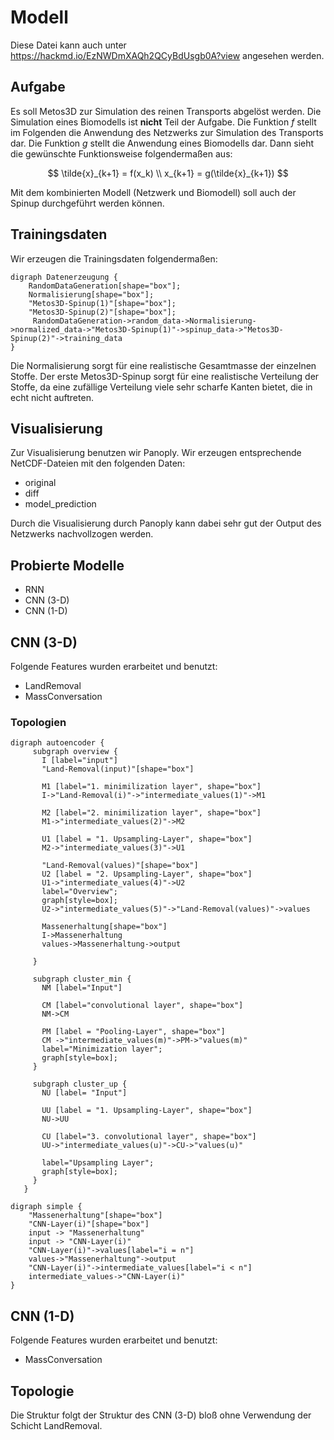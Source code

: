 # Modell
Diese Datei kann auch unter https://hackmd.io/EzNWDmXAQh2QCyBdUsgb0A?view angesehen werden.

## Aufgabe
Es soll Metos3D zur Simulation des reinen Transports abgelöst werden. Die Simulation eines Biomodells ist **nicht** Teil der Aufgabe.
Die Funktion $f$ stellt im Folgenden die Anwendung des Netzwerks zur Simulation des Transports dar. Die Funktion $g$ stellt die Anwendung eines Biomodells dar. Dann sieht die gewünschte Funktionsweise folgendermaßen aus:

$$
\tilde{x}_{k+1} = f(x_k) \\
x_{k+1} = g(\tilde{x}_{k+1})
$$

Mit dem kombinierten Modell (Netzwerk und Biomodell) soll auch der Spinup durchgeführt werden können.

## Trainingsdaten
Wir erzeugen die Trainingsdaten folgendermaßen:
```graphviz
digraph Datenerzeugung {
    RandomDataGeneration[shape="box"];
    Normalisierung[shape="box"];
    "Metos3D-Spinup(1)"[shape="box"];
    "Metos3D-Spinup(2)"[shape="box"];
     RandomDataGeneration->random_data->Normalisierung->normalized_data->"Metos3D-Spinup(1)"->spinup_data->"Metos3D-Spinup(2)"->training_data
}
```

Die Normalisierung sorgt für eine realistische Gesamtmasse der einzelnen Stoffe. Der erste Metos3D-Spinup sorgt für eine realistische Verteilung der Stoffe, da eine zufällige Verteilung viele sehr scharfe Kanten bietet, die in echt nicht auftreten.

## Visualisierung
 Zur Visualisierung benutzen wir Panoply. Wir erzeugen entsprechende NetCDF-Dateien mit den folgenden Daten:
  - original
  - diff
  - model_prediction

  Durch die Visualisierung durch Panoply kann dabei sehr gut der Output des Netzwerks nachvollzogen werden. 


## Probierte Modelle
- RNN
- CNN (3-D)
- CNN (1-D)

## CNN (3-D)
Folgende Features wurden erarbeitet und benutzt:
- LandRemoval
- MassConversation

### Topologien
```graphviz
digraph autoencoder {
     subgraph overview {
       I [label="input"]
       "Land-Removal(input)"[shape="box"]
     
       M1 [label="1. minimilization layer", shape="box"]
       I->"Land-Removal(i)"->"intermediate_values(1)"->M1
     
       M2 [label="2. minimilization layer", shape="box"]
       M1->"intermediate_values(2)"->M2
    
       U1 [label = "1. Upsampling-Layer", shape="box"]
       M2->"intermediate_values(3)"->U1
    
       "Land-Removal(values)"[shape="box"]
       U2 [label = "2. Upsampling-Layer", shape="box"]
       U1->"intermediate_values(4)"->U2
       label="Overview";
       graph[style=box];
       U2->"intermediate_values(5)"->"Land-Removal(values)"->values
       
       Massenerhaltung[shape="box"]
       I->Massenerhaltung
       values->Massenerhaltung->output
       
     }

     subgraph cluster_min {
       NM [label="Input"]

       CM [label="convolutional layer", shape="box"]
       NM->CM

       PM [label = "Pooling-Layer", shape="box"]
       CM ->"intermediate_values(m)"->PM->"values(m)"
       label="Minimization layer";
       graph[style=box];
     }
     
     subgraph cluster_up {
       NU [label= "Input"]

       UU [label = "1. Upsampling-Layer", shape="box"]
       NU->UU

       CU [label="3. convolutional layer", shape="box"]
       UU->"intermediate_values(u)"->CU->"values(u)"

       label="Upsampling Layer";
       graph[style=box];
     }
   }
```

```graphviz
digraph simple {
    "Massenerhaltung"[shape="box"]
    "CNN-Layer(i)"[shape="box"]
    input -> "Massenerhaltung"
    input -> "CNN-Layer(i)"
    "CNN-Layer(i)"->values[label="i = n"]
    values->"Massenerhaltung"->output
    "CNN-Layer(i)"->intermediate_values[label="i < n"]
    intermediate_values->"CNN-Layer(i)"
}
```

## CNN (1-D)
Folgende Features wurden erarbeitet und benutzt:
- MassConversation

## Topologie
Die Struktur folgt der Struktur des CNN (3-D) bloß ohne Verwendung der Schicht LandRemoval.

